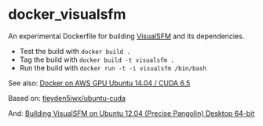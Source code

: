 docker_visualsfm
================

An experimental Dockerfile for building [VisualSFM](http://ccwu.me/vsfm/) and its dependencies.
 
* Test the build with `docker build .`
* Tag the build with `docker build -t visualsfm .`
* Run the build with `docker run -t -i visualsfm /bin/bash`

See also: [Docker on AWS GPU Ubuntu 14.04 / CUDA 6.5](http://tleyden.github.io/blog/2014/10/25/docker-on-aws-gpu-ubuntu-14-dot-04-slash-cuda-6-dot-5/)

Based on: [tleyden5iwx/ubuntu-cuda](https://registry.hub.docker.com/u/tleyden5iwx/ubuntu-cuda/)

And: [Building VisualSFM on Ubuntu 12.04 (Precise Pangolin) Desktop 64-bit](http://www.10flow.com/2012/08/15/building-visualsfm-on-ubuntu-12-04-precise-pangolin-desktop-64-bit/)

